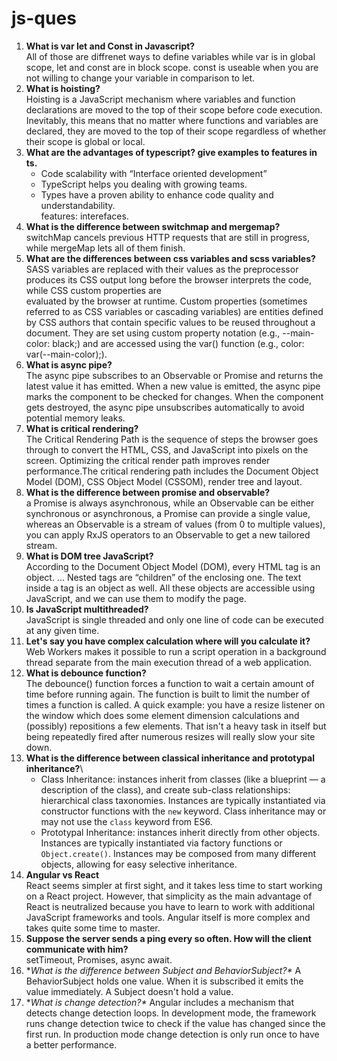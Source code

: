 # js-ques

1) **What is var let and Const in Javascript?**\
   All of those are diffrenet ways to define variables while var is in global scope, let and const are in block scope. const is useable when you are not willing to change your
   variable in comparison to let.
2) **What is hoisting?**\
  Hoisting is a JavaScript mechanism where variables and function declarations are moved to the top of their scope before code execution. Inevitably, this means that no matter where functions and variables are declared, they are moved to the top of their scope regardless of whether their scope is global or local.
3) **What are the advantages of typescript? give examples to features in ts.**
   - Code scalability with “Interface oriented development”
   - TypeScript helps you dealing with growing teams.
   - Types have a proven ability to enhance code quality and understandability.\
   features: interefaces.
4) **What is the difference between switchmap and mergemap?**\
  switchMap cancels previous HTTP requests that are still in progress, while mergeMap lets all of them finish. 
5) **What are the differences between css variables and scss variables?**\
   SASS variables are replaced with their values as the preprocessor produces its CSS output long before the browser interprets the code, while CSS custom properties are  
   evaluated by the browser at runtime.
   Custom properties (sometimes referred to as CSS variables or cascading variables) are entities defined by CSS authors that contain specific values to be reused throughout a 
   document. They are set using custom property notation (e.g., --main-color: black;) and are accessed using the var() function (e.g., color: var(--main-color);).
6) **What is async pipe?**\
   The async pipe subscribes to an Observable or Promise and returns the latest value it has emitted. When a new value is emitted, the async pipe marks the component to be 
   checked for changes. When the component gets destroyed, the async pipe unsubscribes automatically to avoid potential memory leaks.
7) **What is critical rendering?**\
   The Critical Rendering Path is the sequence of steps the browser goes through to convert the HTML, CSS, and JavaScript into pixels on the screen. Optimizing the critical 
   render path improves render performance.The critical rendering path includes the Document Object Model (DOM), CSS Object Model (CSSOM), render tree and layout.
8) **What is the difference between promise and observable?**\
   a Promise is always asynchronous, while an Observable can be either synchronous or asynchronous, a Promise can provide a single value, whereas an Observable is a stream of 
   values (from 0 to multiple values), you can apply RxJS operators to an Observable to get a new tailored stream.
9) **What is DOM tree JavaScript?**\
   According to the Document Object Model (DOM), every HTML tag is an object. ... Nested tags are “children” of the enclosing one. The text inside a tag is an object as well. 
   All these objects are accessible using JavaScript, and we can use them to modify the page.
10) **Is JavaScript multithreaded?**\
    JavaScript is single threaded and only one line of code can be executed at any given time. 
11) **Let's say you have complex calculation where will you calculate it?**\
    Web Workers makes it possible to run a script operation in a background thread separate from the main execution thread of a web application.
12) **What is debounce function?**\
    The debounce() function forces a function to wait a certain amount of time before running again. The function is built to limit the number of times a function is called.
    A quick example:  you have a resize listener on the window which does some element dimension calculations and (possibly)  repositions a few elements.  That isn't a heavy 
    task in itself but being repeatedly fired after numerous resizes will really slow your site down.  
13) **What is the difference between classical inheritance and prototypal inheritance?**\
    - Class Inheritance: instances inherit from classes (like a blueprint — a description of the class), and create sub-class relationships: hierarchical class taxonomies.
      Instances are typically instantiated via constructor functions with the `new` keyword. Class inheritance may or may not use the `class` keyword from ES6.
    - Prototypal Inheritance: instances inherit directly from other objects. Instances are typically instantiated via factory functions or `Object.create()`. 
      Instances may be   composed from many different objects, allowing for easy selective inheritance.
14) **Angular vs React**\
     React seems simpler at first sight, and it takes less time to start working on a React project. However, that simplicity as the main advantage of React is neutralized 
     because you have to learn to work with additional JavaScript frameworks and tools. Angular itself is more complex and takes quite some time to master.
15) **Suppose the server sends a ping every so often. How will the client communicate with him?**\
    setTimeout, Promises, async await.
16) **What is the difference between Subject and BehaviorSubject?\**
    A BehaviorSubject holds one value. When it is subscribed it emits the value immediately. A Subject doesn't hold a value.
17) **What is change detection?\**
    Angular includes a mechanism that detects change detection loops. In development mode, the framework runs change detection twice to check if the value has changed since 
    the first run. In production mode change detection is only run once to have a better performance.
